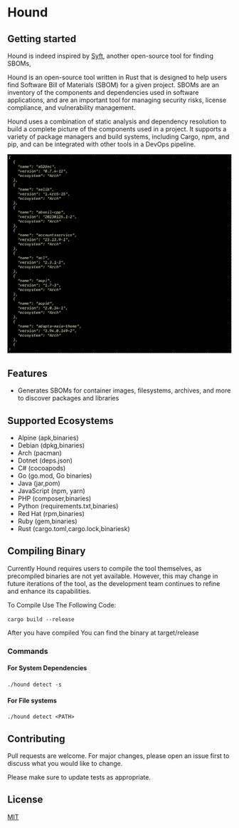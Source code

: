 # Hound

## Getting started

Hound is indeed inspired by [Syft](https://github.com/anchore/syft), another open-source tool for finding SBOMs, 

Hound is an open-source tool written in Rust that is designed to help users find Software Bill of Materials (SBOM) for a given project. SBOMs are an inventory of the components and dependencies used in software applications, and are an important tool for managing security risks, license compliance, and vulnerability management.

Hound uses a combination of static analysis and dependency resolution to build a complete picture of the components used in a project. It supports a variety of package managers and build systems, including Cargo, npm, and pip, and can be integrated with other tools in a DevOps pipeline.

![Hound](https://github.com/dcostersabin/hound/blob/develop/assets/hound.png)

## Features
- Generates SBOMs for container images, filesystems, archives, and more to discover packages and libraries

## Supported Ecosystems

- Alpine (apk,binaries)
- Debian (dpkg,binaries)
- Arch (pacman)
- Dotnet (deps.json)
- C# (cocoapods)
- Go (go.mod, Go binaries)
- Java (jar,pom)
- JavaScript (npm, yarn)
- PHP (composer,binaries)
- Python (requirements.txt,binaries)
- Red Hat (rpm,binaries)
- Ruby (gem,binaries)
- Rust (cargo.toml,cargo.lock,binariesk)

## Compiling Binary

Currently Hound requires users to compile the tool themselves, as precompiled binaries are not yet available. However, this may change in future iterations of the tool, as the development team continues to refine and enhance its capabilities.

To Compile Use The Following Code:

``` cargo build --release ```

After you have compiled You can find the binary at target/release

### Commands

#### For System Dependencies

``` ./hound detect -s  ```

#### For File systems

``` ./hound detect <PATH> ```


## Contributing

Pull requests are welcome. For major changes, please open an issue first
to discuss what you would like to change.

Please make sure to update tests as appropriate.

## License

[MIT](https://choosealicense.com/licenses/mit/)

